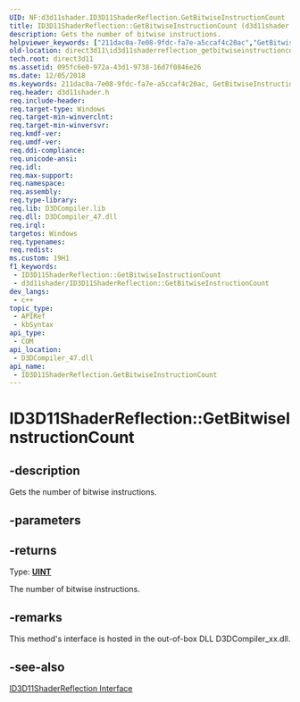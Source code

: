 ```yaml
---
UID: NF:d3d11shader.ID3D11ShaderReflection.GetBitwiseInstructionCount
title: ID3D11ShaderReflection::GetBitwiseInstructionCount (d3d11shader.h)
description: Gets the number of bitwise instructions.
helpviewer_keywords: ["211dac0a-7e08-9fdc-fa7e-a5ccaf4c20ac","GetBitwiseInstructionCount","GetBitwiseInstructionCount method [Direct3D 11]","GetBitwiseInstructionCount method [Direct3D 11]","ID3D11ShaderReflection interface","ID3D11ShaderReflection interface [Direct3D 11]","GetBitwiseInstructionCount method","ID3D11ShaderReflection.GetBitwiseInstructionCount","ID3D11ShaderReflection::GetBitwiseInstructionCount","d3d11shader/ID3D11ShaderReflection::GetBitwiseInstructionCount","direct3d11.id3d11shaderreflection_getbitwiseinstructioncount"]
old-location: direct3d11\id3d11shaderreflection_getbitwiseinstructioncount.htm
tech.root: direct3d11
ms.assetid: 095fc6e0-972a-43d1-9738-16d7f0846e26
ms.date: 12/05/2018
ms.keywords: 211dac0a-7e08-9fdc-fa7e-a5ccaf4c20ac, GetBitwiseInstructionCount, GetBitwiseInstructionCount method [Direct3D 11], GetBitwiseInstructionCount method [Direct3D 11],ID3D11ShaderReflection interface, ID3D11ShaderReflection interface [Direct3D 11],GetBitwiseInstructionCount method, ID3D11ShaderReflection.GetBitwiseInstructionCount, ID3D11ShaderReflection::GetBitwiseInstructionCount, d3d11shader/ID3D11ShaderReflection::GetBitwiseInstructionCount, direct3d11.id3d11shaderreflection_getbitwiseinstructioncount
req.header: d3d11shader.h
req.include-header: 
req.target-type: Windows
req.target-min-winverclnt: 
req.target-min-winversvr: 
req.kmdf-ver: 
req.umdf-ver: 
req.ddi-compliance: 
req.unicode-ansi: 
req.idl: 
req.max-support: 
req.namespace: 
req.assembly: 
req.type-library: 
req.lib: D3DCompiler.lib
req.dll: D3DCompiler_47.dll
req.irql: 
targetos: Windows
req.typenames: 
req.redist: 
ms.custom: 19H1
f1_keywords:
 - ID3D11ShaderReflection::GetBitwiseInstructionCount
 - d3d11shader/ID3D11ShaderReflection::GetBitwiseInstructionCount
dev_langs:
 - c++
topic_type:
 - APIRef
 - kbSyntax
api_type:
 - COM
api_location:
 - D3DCompiler_47.dll
api_name:
 - ID3D11ShaderReflection.GetBitwiseInstructionCount
---
```


# ID3D11ShaderReflection::GetBitwiseInstructionCount


## -description

Gets the number of bitwise instructions.

## -parameters

## -returns

Type: <b><a href="https://docs.microsoft.com/windows/desktop/WinProg/windows-data-types">UINT</a></b>

The number of bitwise instructions.

## -remarks

This method's interface is hosted in the out-of-box DLL D3DCompiler_xx.dll.

## -see-also

<a href="https://docs.microsoft.com/windows/desktop/api/d3d11shader/nn-d3d11shader-id3d11shaderreflection">ID3D11ShaderReflection Interface</a>

